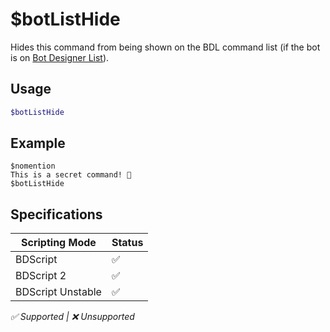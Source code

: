 # $botListHide
Hides this command from being shown on the BDL command list (if the bot is on [Bot Designer List](https://botdesignerdiscord.com)).

## Usage
```php
$botListHide
```

## Example
```
$nomention
This is a secret command! 🤫
$botListHide
```

## Specifications
| Scripting Mode | Status
| --- | --- |
| BDScript | ✅ |
| BDScript 2 | ✅ |
| BDScript Unstable | ✅ |

*✅ Supported | ❌ Unsupported*
